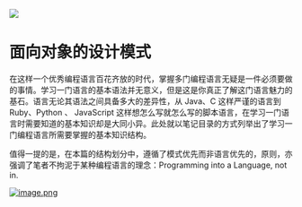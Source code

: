 ![](https://cdn-images-1.medium.com/max/2000/1*Vv0HNvRhU0ihKVaBIpDUww.jpeg)

# 面向对象的设计模式

在这样一个优秀编程语言百花齐放的时代，掌握多门编程语言无疑是一件必须要做的事情。学习一门语言的基本语法并无意义，但是这是你真正了解这门语言魅力的基石。语言无论其语法之间具备多大的差异性，从 Java、C 这样严谨的语言到 Ruby、Python 、 JavaScript 这样想怎么写就怎么写的脚本语言，在学习一门语言时需要知道的基本知识却是大同小异。此处就以笔记目录的方式列举出了学习一门编程语言所需要掌握的基本知识结构。

值得一提的是，在本篇的结构划分中，遵循了模式优先而非语言优先的，原则，亦强调了笔者不拘泥于某种编程语言的理念：Programming into a Language, not in.

[![image.png](https://i.postimg.cc/13fB6XPX/image.png)](https://postimg.cc/tsGFGXsG)
